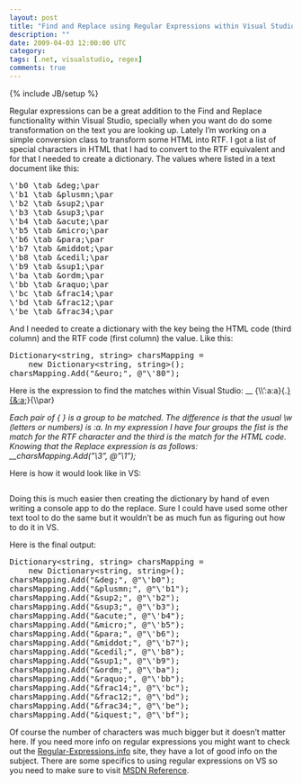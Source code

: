 ```yaml
---
layout: post
title: "Find and Replace using Regular Expressions within Visual Studio"
description: ""
date: 2009-04-03 12:00:00 UTC
category: 
tags: [.net, visualstudio, regex]
comments: true
---
```

{% include JB/setup %}

<div id="post">
<p>Regular expressions can be a great addition to the Find and Replace  functionality within Visual Studio, specially when you want do do some  transformation on the text you are looking up. Lately I&rsquo;m working on a simple  conversion class to transform some <span class="caps">HTML</span> into <span class="caps">RTF</span>. I got a list of special characters in <span class="caps">HTML</span> that I had to convert to the <span class="caps">RTF</span>  equivalent and for that I needed to create a dictionary. The values where listed  in a text document like this:</p>
<pre class="brush: csharp" title="code">
\'b0 \tab &amp;deg;\par
\'b1 \tab &amp;plusmn;\par
\'b2 \tab &amp;sup2;\par
\'b3 \tab &amp;sup3;\par
\'b4 \tab &amp;acute;\par
\'b5 \tab &amp;micro;\par
\'b6 \tab &amp;para;\par
\'b7 \tab &amp;middot;\par
\'b8 \tab &amp;cedil;\par
\'b9 \tab &amp;sup1;\par
\'ba \tab &amp;ordm;\par
\'bb \tab &amp;raquo;\par
\'bc \tab &amp;frac14;\par
\'bd \tab &amp;frac12;\par
\'be \tab &amp;frac34;\par
</pre>
<p>And I needed to create a dictionary with the key being the <span class="caps">HTML</span> code (third column) and the <span class="caps">RTF</span>  code (first column) the value. Like this:</p>
<pre class="brush: csharp" title="code">
Dictionary&lt;string, string&gt; charsMapping = 
    new Dictionary&lt;string, string&gt;();
charsMapping.Add(&quot;&amp;euro;&quot;, @&quot;\'80&quot;);
</pre>
<p>Here is the expression to find the matches within Visual Studio: __  {\\&rsquo;:a:a}{.<ins>}{&amp;:a</ins>;}{\\par}</p>
<p><i>Each pair of { } is a group to be matched. The difference is that the usual  \w (letters or numbers) is :a. In my expression I have four groups the fist is  the match for the <span class="caps">RTF</span> character and the third is the  match for the <span class="caps">HTML</span> code. Knowing that the Replace  expression is as follows: __charsMapping.Add(&rdquo;\3&rdquo;, @&rdquo;\1&rdquo;);</i></p>
<p>Here is how it would look like in VS:</p>
<p><img src="http://wwww.perezgb.com/upload/regexFindReplace.jpg" alt="" /></p>
<p>Doing this is much easier then creating the dictionary by hand of even  writing a console app to do the replace. Sure I could have used some other text  tool to do the same but it wouldn&rsquo;t be as much fun as figuring out how to do it  in VS.</p>
<p>Here is the final output:</p>
<pre class="brush: csharp" title="code">
Dictionary&lt;string, string&gt; charsMapping = 
    new Dictionary&lt;string, string&gt;();
charsMapping.Add(&quot;&amp;deg;&quot;, @&quot;\'b0&quot;);
charsMapping.Add(&quot;&amp;plusmn;&quot;, @&quot;\'b1&quot;);
charsMapping.Add(&quot;&amp;sup2;&quot;, @&quot;\'b2&quot;);
charsMapping.Add(&quot;&amp;sup3;&quot;, @&quot;\'b3&quot;);
charsMapping.Add(&quot;&amp;acute;&quot;, @&quot;\'b4&quot;);
charsMapping.Add(&quot;&amp;micro;&quot;, @&quot;\'b5&quot;);
charsMapping.Add(&quot;&amp;para;&quot;, @&quot;\'b6&quot;);
charsMapping.Add(&quot;&amp;middot;&quot;, @&quot;\'b7&quot;);
charsMapping.Add(&quot;&amp;cedil;&quot;, @&quot;\'b8&quot;);
charsMapping.Add(&quot;&amp;sup1;&quot;, @&quot;\'b9&quot;);
charsMapping.Add(&quot;&amp;ordm;&quot;, @&quot;\'ba&quot;);
charsMapping.Add(&quot;&amp;raquo;&quot;, @&quot;\'bb&quot;);
charsMapping.Add(&quot;&amp;frac14;&quot;, @&quot;\'bc&quot;);
charsMapping.Add(&quot;&amp;frac12;&quot;, @&quot;\'bd&quot;);
charsMapping.Add(&quot;&amp;frac34;&quot;, @&quot;\'be&quot;);
charsMapping.Add(&quot;&amp;iquest;&quot;, @&quot;\'bf&quot;);
</pre>
<p>Of course the number of characters was much bigger but it doesn&rsquo;t matter here.  If you need more info on regular expressions you might want to check out the <a href="http://www.regular-expressions.info/">Regular-Expressions.info</a> site,  they have a lot of good info on the subject. There are some specifics to using  regular expressions on VS so you need to make sure to visit <a href="http://msdn.microsoft.com/en-us/library/2k3te2cs(VS.80).aspx"><span class="caps">MSDN</span> Reference</a>.</p>
</div>